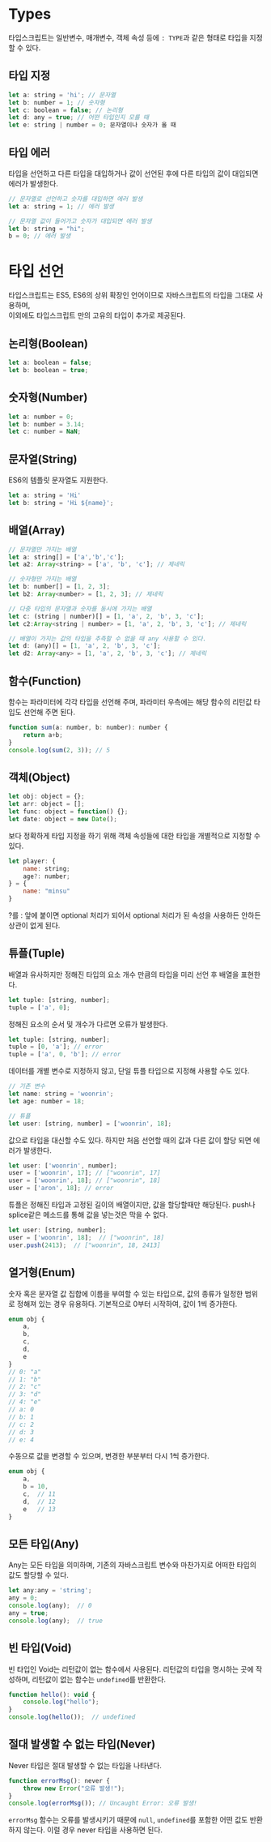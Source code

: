 # Types
타입스크립트는 일반변수, 매개변수, 객체 속성 등에 ``: TYPE``과 같은 형태로 타입을 지정할 수 있다.

## 타입 지정
```js
let a: string = 'hi'; // 문자열
let b: number = 1; // 숫자형
let c: boolean = false; // 논리형
let d: any = true; // 어떤 타입인지 모를 때
let e: string | number = 0; 문자열이나 숫자가 올 때
```

## 타입 에러
타입을 선언하고 다른 타입을 대입하거나 값이 선언된 후에 다른 타입의 값이 대입되면 에러가 발생한다.
```js
// 문자열로 선언하고 숫자를 대입하면 에러 발생
let a: string = 1; // 에러 발생

// 문자열 값이 들어가고 숫자가 대입되면 에러 발생
let b: string = "hi";
b = 0; // 에러 발생
```

# 타입 선언
타입스크립트는 ES5, ES6의 상위 확장인 언어이므로 자바스크립트의 타입을 그대로 사용하며,  
이외에도 타입스크립트 만의 고유의 타입이 추가로 제공된다.

## 논리형(Boolean)
```js
let a: boolean = false;
let b: boolean = true;
```

## 숫자형(Number)
```js
let a: number = 0;
let b: number = 3.14;
let c: number = NaN;
```

## 문자열(String)
ES6의 템플릿 문자열도 지원한다.
```js
let a: string = 'Hi'
let b: string = 'Hi ${name}';
```

## 배열(Array)
```js
// 문자열만 가지는 배열
let a: string[] = ['a','b','c'];
let a2: Array<string> = ['a', 'b', 'c']; // 제네릭

// 숫자형만 가지는 배열
let b: number[] = [1, 2, 3];
let b2: Array<number> = [1, 2, 3]; // 제네릭

// 다중 타입의 문자열과 숫자를 동시에 가지는 배열
let c: (string | number)[] = [1, 'a', 2, 'b', 3, 'c'];
let c2:Array<string | number> = [1, 'a', 2, 'b', 3, 'c']; // 제네릭

// 배열이 가지는 값의 타입을 추측할 수 없을 때 any 사용할 수 있다.
let d: (any)[] = [1, 'a', 2, 'b', 3, 'c'];
let d2: Array<any> = [1, 'a', 2, 'b', 3, 'c']; // 제네릭
```

## 함수(Function)
함수는 파라미터에 각각 타입을 선언해 주며, 파라미터 우측에는 해당 함수의 리턴값 타입도 선언해 주면 된다.
```js
function sum(a: number, b: number): number {
    return a+b;
}
console.log(sum(2, 3)); // 5
```

## 객체(Object)
```js
let obj: object = {};
let arr: object = [];
let func: object = function() {};
let date: object = new Date();
```
보다 정확하게 타입 지정을 하기 위해 객체 속성들에 대한 타입을 개별적으로 지정할 수 있다.
```js
let player: {
    name: string;
    age?: number;
} = {
    name: "minsu"
}
```
?를 : 앞에 붙이면 optional 처리가 되어서 optional 처리가 된 속성을 사용하든 안하든 상관이 없게 된다.
## 튜플(Tuple)
배열과 유사하지만 정해진 타입의 요소 개수 만큼의 타입을 미리 선언 후 배열을 표현한다.
```js
let tuple: [string, number];
tuple = ['a', 0];
```

정해진 요소의 순서 및 개수가 다르면 오류가 발생한다.
```js
let tuple: [string, number];
tuple = [0, 'a']; // error
tuple = ['a', 0, 'b']; // error
```

데이터를 개별 변수로 지정하지 않고, 단일 튜플 타입으로 지정해 사용할 수도 있다.
```js
// 기존 변수
let name: string = 'woonrin';
let age: number = 18;

// 튜플
let user: [string, number] = ['woonrin', 18];
```

값으로 타입을 대신할 수도 있다. 하지만 처음 선언할 때의 값과 다른 값이 할당 되면 에러가 발생한다.
```js
let user: ['woonrin', number];
user = ['woonrin', 17]; // ["woonrin", 17]
user = ['woonrin', 18]; // ["woonrin", 18]
user = ['aron', 18]; // error
```

튜플은 정해진 타입과 고정된 길이의 배열이지만, 값을 할당할때만 해당된다. push나 splice같은 메소드를 통해 값을 넣는것은 막을 수 없다.
```js
let user: [string, number];
user = ['woonrin', 18];  // ["woonrin", 18]
user.push(2413);  // ["woonrin", 18, 2413]
```
## 열거형(Enum)
숫자 혹은 문자열 값 집합에 이름을 부여할 수 있는 타입으로, 값의 종류가 일정한 범위로 정해져 있는 경우 유용하다. 기본적으로 0부터 시작하여, 값이 1씩 증가한다.
```js
enum obj {
    a,
    b,
    c,
    d,
    e
}
// 0: "a"
// 1: "b"
// 2: "c"
// 3: "d"
// 4: "e"
// a: 0
// b: 1
// c: 2
// d: 3
// e: 4
```
수동으로 값을 변경할 수 있으며, 변경한 부분부터 다시 1씩 증가한다.
```js
enum obj {
    a,
    b = 10,
    c,  // 11
    d,  // 12
    e   // 13
}
```
## 모든 타입(Any)
Any는 모든 타입을 의미하며, 기존의 자바스크립트 변수와 마찬가지로 어떠한 타입의 값도 할당할 수 있다. 
```js
let any:any = 'string';
any = 0;
console.log(any);  // 0
any = true;
console.log(any);  // true
```

## 빈 타입(Void)
빈 타입인 Void는 리턴값이 없는 함수에서 사용된다. 리턴값의 타입을 명시하는 곳에 작성하며, 리턴값이 없는 함수는 ``undefined``를 반환한다.
```js
function hello(): void {
    console.log("hello");
}
console.log(hello());  // undefined
```

## 절대 발생할 수 없는 타입(Never)
Never 타입은 절대 발생할 수 없는 타입을 나타낸다.
```js
function errorMsg(): never {
    throw new Error("오류 발생!");
}
console.log(errorMsg()); // Uncaught Error: 오류 발생!
```
``errorMsg`` 함수는 오류를 발생시키기 때문에 ``null``, ``undefined``를 포함한 어떤 값도 반환하지 않는다. 이럴 경우 never 타입을 사용하면 된다.
